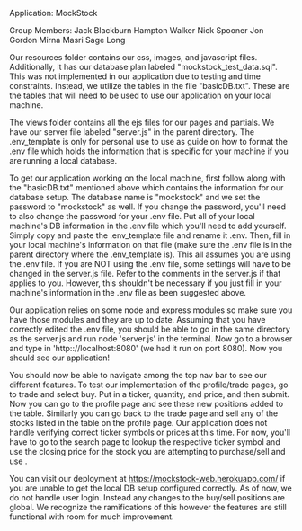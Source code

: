 Application: MockStock

Group Members:
Jack Blackburn
Hampton Walker
Nick Spooner
Jon Gordon
Mirna Masri
Sage Long

Our resources folder contains our css, images, and javascript files. Additionally, it has our database plan labeled "mockstock_test_data.sql". This was not implemented in our application due to testing and time constraints. Instead, we utilize the tables in the file "basicDB.txt". These are the tables that will need to be used to use our application on your local machine. 

The views folder contains all the ejs files for our pages and partials. We have our server file labeled "server.js" in the parent directory. The .env_template is only for personal use to use as guide on how to format the .env file which holds the information that is specific for your machine if you are running a local database.

To get our application working on the local machine, first follow along with the "basicDB.txt" mentioned above which contains the information for our database setup. The database name is "mockstock" and we set the password to "mockstock" as well. If you change the password, you'll need to also change the password for your .env file. Put all of your local machine's DB information in the .env file which you'll need to add yourself. Simply copy and paste the .env_template file and rename it .env. Then, fill in your local machine's information on that file (make sure the .env file is in the parent directory where the .env_template is). This all assumes you are using the .env file. If you are NOT using the .env file, some settings will have to be changed in the server.js file. Refer to the comments in the server.js if that applies to you. However, this shouldn't be necessary if you just fill in your machine's information in the .env file as been suggested above. 

Our application relies on some node and express modules so make sure you have those modules and they are up to date. Assuming that you have correctly edited the .env file, you should be able to go in the same directory as the server.js and run node 'server.js' in the terminal. Now go to a browser and type in 'http:://localhost:8080' (we had it run on port 8080). Now you should see our application!

You should now be able to navigate among the top nav bar to see our different features. To test our implementation of the profile/trade pages, go to trade and select buy. Put in a ticker, quantity, and price, and then submit. Now you can go to the profile page and see these new positions added to the table. Similarly you can go back to the trade page and sell any of the stocks listed in the table on the profile page. Our application does not handle verifying correct ticker symbols or prices at this time. For now, you'll have to go to the search page to lookup the respective ticker symbol and use the closing price for the stock you are attempting to purchase/sell and use .

You can visit our deployment at https://mockstock-web.herokuapp.com/ if you are unable to get the local DB setup configured correctly. As of now, we do not handle user login. Instead any changes to the buy/sell positions are global. We recognize the ramifications of this however the features are still functional with room for much improvement. 


